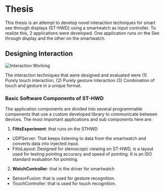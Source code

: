 # Thesis
This thesis is an attempt to develop novel interaction techniques for smart see through displays (ST-HWD) using a smartwatch as input controller. To realize this, 2 applications were developed. One application runs on the See through display and the other on the smartwatch.

## Designing Interaction
<img src = "https://github.com/ksughosh/Thesis/blob/master/prototype.png" alt = "Interaction Working">

The interaction techniques that were designed and evaluated were (1) Purely touch interaction, (2) Purely gesture interaction (3) Combination of touch and gesture in a unique format.

### Basic Software Components of ST-HWD
The application components are divided into several programmable components that use a custom developed library to communicate between devices. The most important applications and sub components here are:

1. __FittsExperiment__: that runs on the STHWD
  * UDPServer: That keeps listening to data from the smartwatch and converts data into injected input.
  * FittsLayout: Designed for steroscopic viewing on ST-HWD, is a layout used for testing pointing accuracy and speed of pointing. It is an ISO standard evaluation for pointing.

2. __WatchController__: that is the driver for smartwatch
  * SensorFusion: that is used for gesture recognition.
  * TouchController: that is used for touch recognition.

